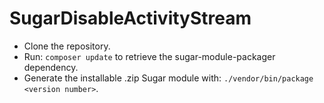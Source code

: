 # SugarDisableActivityStream

* Clone the repository.
* Run: `composer update` to retrieve the sugar-module-packager dependency.
* Generate the installable .zip Sugar module with: `./vendor/bin/package <version number>`.
